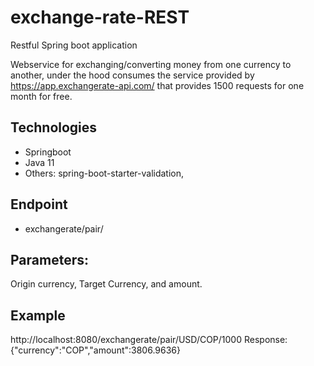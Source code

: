 # exchange-rate-REST
Restful Spring boot application 

Webservice for exchanging/converting money from one currency to another, under the hood consumes the service provided by https://app.exchangerate-api.com/ that provides 1500 requests for one month for free.

## Technologies
- Springboot
- Java 11
- Others: spring-boot-starter-validation, 

## Endpoint
- exchangerate/pair/
## Parameters: 
Origin currency, Target Currency, and amount. 

## Example
http://localhost:8080/exchangerate/pair/USD/COP/1000
Response:
{"currency":"COP","amount":3806.9636}
